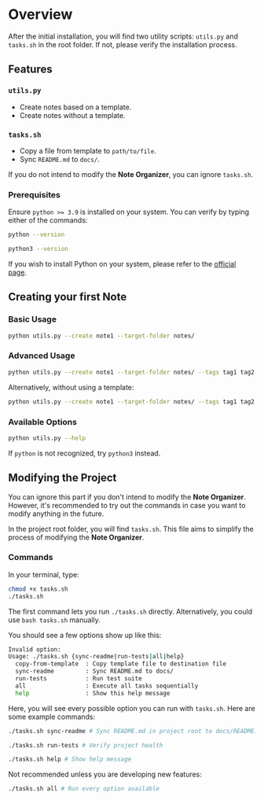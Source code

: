 # Overview

After the initial installation, you will find two utility scripts: `utils.py` and `tasks.sh` in the root folder. If not, please verify the installation process.

## Features

### `utils.py`

- Create notes based on a template.
- Create notes without a template.

### `tasks.sh`

- Copy a file from template to `path/to/file`.
- Sync `README.md` to `docs/`.

If you do not intend to modify the **Note Organizer**, you can ignore `tasks.sh`.

### Prerequisites

Ensure `python >= 3.9` is installed on your system. You can verify by typing either of the commands:

```bash
python --version
```

```bash
python3 --version
```

If you wish to install Python on your system, please refer to the [official page](https://www.python.org/downloads/).

## Creating your first Note

### Basic Usage

```bash
python utils.py --create note1 --target-folder notes/
```

### Advanced Usage

```bash
python utils.py --create note1 --target-folder notes/ --tags tag1 tag2 ...
```

Alternatively, without using a template:

```bash
python utils.py --create note1 --target-folder notes/ --tags tag1 tag2 ... --no-template
```

### Available Options

```bash
python utils.py --help
```

If `python` is not recognized, try `python3` instead.

## Modifying the Project

You can ignore this part if you don't intend to modify the **Note Organizer**. However, it's recommended to try out the commands in case you want to modify anything in the future.

In the project root folder, you will find `tasks.sh`. This file aims to simplify the process of modifying the **Note Organizer**.

### Commands

In your terminal, type:

```bash
chmod +x tasks.sh
./tasks.sh
```

The first command lets you run `./tasks.sh` directly. Alternatively, you could use `bash tasks.sh` manually.

You should see a few options show up like this:

```bash
Invalid option:
Usage: ./tasks.sh {sync-readme|run-tests|all|help}
  copy-from-template  : Copy template file to destination file
  sync-readme         : Sync README.md to docs/
  run-tests           : Run test suite
  all                 : Execute all tasks sequentially
  help                : Show this help message
```

Here, you will see every possible option you can run with `tasks.sh`. Here are some example commands:

```bash
./tasks.sh sync-readme # Sync README.md in project root to docs/README.md
```

```bash
./tasks.sh run-tests # Verify project health
```

```bash
./tasks.sh help # Show help message
```

Not recommended unless you are developing new features:

```bash
./tasks.sh all # Run every option available
```
